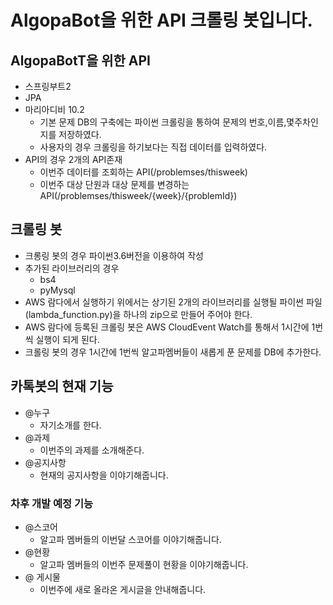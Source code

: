# AlgopaBot을 위한 API 크롤링 봇입니다.

## AlgopaBotT을 위한 API
- 스프링부트2
- JPA 
- 마리아디비 10.2
    - 기본 문제 DB의 구축에는 파이썬 크롤링을 통하여 문제의 번호,이름,몇주차인지를 저장하였다.
    - 사용자의 경우 크롤링을 하기보다는 직접 데이터를 입력하였다.
- API의 경우 2개의 API존재
    - 이번주 데이터를 조회하는 API(/problemses/thisweek)
    - 이번주 대상 단원과 대상 문제를 변경하는 API(/problemses/thisweek/{week}/{problemId})
## 크롤링 봇
- 크롱링 봇의 경우 파이썬3.6버전을 이용하여 작성
- 추가된 라이브러리의 경우
    - bs4
    - pyMysql
- AWS 람다에서 실행하기 위에서는 상기된 2개의 라이브러리를 실행될 파이썬 파일(lambda_function.py)을 하나의 zip으로 만들어 주어야 한다.
- AWS 람다에 등록된 크롤링 봇은 AWS CloudEvent Watch를 통해서 1시간에 1번씩 실행이 되게 된다.
- 크롤링 봇의 경우 1시간에 1번씩 알고파멤버들이 새롭게 푼 문제를 DB에 추가한다.
## 카톡봇의 현재 기능
- @누구
    - 자기소개를 한다.
- @과제
    - 이번주의 과제를 소개해준다.
- @공지사항
    - 현재의 공지사항을 이야기해줍니다.

### 차후 개발 예정 기능
- @스코어
    - 알고파 멤버들의 이번달 스코어를 이야기해줍니다.
- @현황
    - 알고파 멤버들의 이번주 문제풀이 현황을 이야기해줍니다.
- @ 게시물
    - 이번주에 새로 올라온 게시글을 안내해줍니다. 
